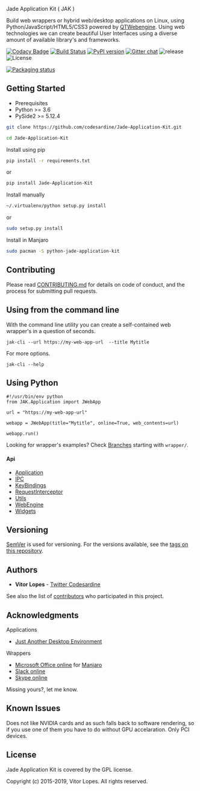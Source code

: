 Jade Application Kit ( JAK )

Build web wrappers or hybrid web/desktop applications on Linux, using Python/JavaScript/HTML5/CSS3 powered by [QTWebengine](https://wiki.qt.io/QtWebEngine). Using web technologies we can create beautiful User Interfaces using a diverse amount of available library's and frameworks.

[![Codacy Badge](https://api.codacy.com/project/badge/Grade/c79991176d484d50960a36007749b6a6)](https://www.codacy.com/app/codesardine/Jade-Application-Kit?utm_source=github.com&amp;utm_medium=referral&amp;utm_content=codesardine/Jade-Application-Kit&amp;utm_campaign=Badge_Grade)
[![Build Status](https://travis-ci.org/codesardine/Jade-Application-Kit.svg?branch=master)](https://travis-ci.org/codesardine/Jade-Application-Kit)
[![PyPI version](https://badge.fury.io/py/Jade-Application-Kit.svg)](https://badge.fury.io/py/Jade-Application-Kit)
[![Gitter chat](https://badges.gitter.im/gitterHQ/gitter.png)](https://gitter.im/JustAnotherDesktopEnviroment/Lobby)
![release](https://img.shields.io/github/release/codesardine/jade-application-kit.svg)
![License](https://img.shields.io/github/license/codesardine/jade-application-kit.svg)

[![Packaging status](https://repology.org/badge/vertical-allrepos/python:jade-application-kit.svg)](https://repology.org/metapackage/python:jade-application-kit)

## Getting Started

* Prerequisites
* Python  >= 3.6
* PySide2 >= 5.12.4

```bash
git clone https://github.com/codesardine/Jade-Application-Kit.git

cd Jade-Application-Kit
```

Install using pip
```bash
pip install -r requirements.txt
```
or
```bash
pip install Jade-Application-Kit
```

Install manually
```bash
~/.virtualenv/python setup.py install
```
or
```bash
sudo setup.py install
```

Install in Manjaro
```bash
sudo pacman -S python-jade-application-kit
```

## Contributing
Please read [CONTRIBUTING.md](https://github.com/codesardine/Jade-Application-Kit/blob/master/CONTRIBUTING.md) for details on code of conduct, and the process for submitting pull requests.

## Using from the command line
With the command line utility you can create a self-contained web wrapper's in a question of seconds.
```
jak-cli --url https://my-web-app-url  --title Mytitle
```
For more options.
```
jak-cli --help
```

## Using Python
```
#!/usr/bin/env python
from JAK.Application import JWebApp

url = "https://my-web-app-url"

webapp = JWebApp(title="Mytitle", online=True, web_contents=url)

webapp.run()
```
Looking for wrapper's examples? Check [Branches](https://github.com/codesardine/Jade-Application-Kit/branches) starting with `wrapper/`.

#### Api
* [Application](https://codesardine.github.io/Jade-Application-Kit/docs/Application.html)
* [IPC](https://codesardine.github.io/Jade-Application-Kit/docs/IPC.html)
* [KeyBindings](https://codesardine.github.io/Jade-Application-Kit/docs/KeyBindings.html)
* [RequestInterceptor](https://codesardine.github.io/Jade-Application-Kit/docs/RequestInterceptor.html)
* [Utils](https://codesardine.github.io/Jade-Application-Kit/docs/Utils.html)
* [WebEngine](https://codesardine.github.io/Jade-Application-Kit/docs/WebEngine.html)
* [Widgets](https://codesardine.github.io/Jade-Application-Kit/docs/Widgets.html)

## Versioning

[SemVer](http://semver.org/) is used for versioning. For the versions available, see the [tags on this repository](https://github.com/codesardine/Jade-Application-Kit/tags).

## Authors

* **Vitor Lopes** - [Twitter Codesardine](https://twitter.com/codesardine)

See also the list of [contributors](https://github.com/codesardine/Jade-Application-Kit/graphs/contributors) who participated in this project.


## Acknowledgments

Applications
* [Just Another Desktop Environment](https://github.com/codesardine/Jadesktop)

Wrappers
* [Microsoft Office online](https://github.com/codesardine/Jade-Application-Kit/tree/wrapper/microsoft-office-online) for [Manjaro](https://manjaro.org)
* [Slack online](https://github.com/codesardine/Jade-Application-Kit/tree/wrapper/slack-online)
* [Skype online](https://github.com/codesardine/Jade-Application-Kit/tree/wrapper/skype-online)

Missing yours?, let me know.

## Known Issues
Does not like NVIDIA cards and as such falls back to software rendering, so if you use one of them you have to do without GPU accelaration. Only PCI devices. 

## License
Jade Application Kit is covered by the GPL license.

Copyright (c) 2015-2019, Vitor Lopes. All rights reserved.

